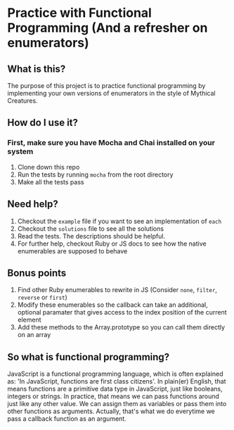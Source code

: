 # Practice with Functional Programming (And a refresher on enumerators)

## What is this?
The purpose of this project is to practice functional programming by implementing your own versions of enumerators in the style of Mythical Creatures. 

## How do I use it?
### First, make sure you have Mocha and Chai installed on your system
1. Clone down this repo
1. Run the tests by running `mocha` from the root directory
1. Make all the tests pass

## Need help?
1. Checkout the `example` file if you want to see an implementation of `each`
1. Checkout the `solutions` file to see all the solutions
1. Read the tests. The descriptions should be helpful.
1. For further help, checkout Ruby or JS docs to see how the native enumerables are supposed to behave

## Bonus points
1. Find other Ruby enumerables to rewrite in JS (Consider `none`, `filter`, `reverse` or `first`)
1. Modify these enumerables so the callback can take an additional, optional paramater that gives access to the index position of the current element
1. Add these methods to the Array.prototype so you can call them directly on an array

## So what is functional programming?
JavaScript is a functional programming language, which is often explained as: 'In JavaScript, functions are first class citizens'. In plain(er) English, that means functions are a primitive data type in JavaScript, just like booleans, integers or strings. In practice, that means we can pass functions around just like any other value. We can assign them as variables or pass them into other functions as arguments. Actually, that's what we do everytime we pass a callback function as an argument.

